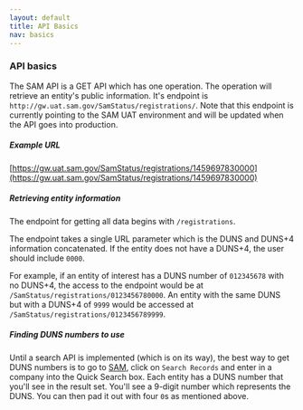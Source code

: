 ```yaml
---
layout: default
title: API Basics
nav: basics
---
```


### API basics

The SAM API is a GET API which has one operation. The operation will retrieve an entity's public information. It's endpoint is ```http://gw.uat.sam.gov/SamStatus/registrations/```. Note that this endpoint is currently pointing to the SAM UAT environment and will be updated when the API goes into production.

##### Example URL

[https://gw.uat.sam.gov/SamStatus/registrations/1459697830000](https://gw.uat.sam.gov/SamStatus/registrations/1459697830000)

##### Retrieving entity information
The endpoint for getting all data begins with ```/registrations```. 

The endpoint takes a single URL parameter which is the DUNS and DUNS+4 information concatenated. If the entity does not have a DUNS+4, the user should include ```0000```. 

For example, if an entity of interest has a DUNS number of ```012345678``` with no DUNS+4, the access to the endpoint would be at ```/SamStatus/registrations/0123456780000```. An entity with the same DUNS but with a DUNS+4 of ```9999``` would be accessed at ```/SamStatus/registrations/0123456789999```.

##### Finding DUNS numbers to use

Until a search API is implemented (which is on its way), the best way to get DUNS numbers is to go to [SAM](http://www.sam.gov), click on ```Search Records``` and enter in a company into the Quick Search box. Each entity has a DUNS number that you'll see in the result set. You'll see a 9-digit number which represents the DUNS. You can then pad it out with four ```0```s as mentioned above.

<body id="basics"></body>
